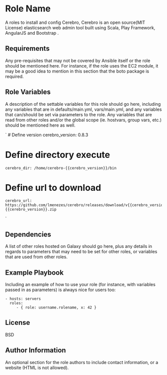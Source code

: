 Role Name
=========

A roles to install and config Cerebro, Cerebro is an open source(MIT License) elasticsearch web admin tool built using Scala, Play Framework, AngularJS and Bootstrap .

Requirements
------------

Any pre-requisites that may not be covered by Ansible itself or the role should be mentioned here. For instance, if the role uses the EC2 module, it may be a good idea to mention in this section that the boto package is required.

Role Variables
--------------

A description of the settable variables for this role should go here, including any variables that are in defaults/main.yml, vars/main.yml, and any variables that can/should be set via parameters to the role. Any variables that are read from other roles and/or the global scope (ie. hostvars, group vars, etc.) should be mentioned here as well.

`  # Define version
    cerebro_version: 0.8.3
  # Define directory execute
    cerebro_dir: /home/cerebro-{{cerebro_version}}/bin
  # Define url to download
    cerebro_url: https://github.com/lmenezes/cerebro/releases/download/v{{cerebro_version}}/cerebro-{{cerebro_version}}.zip
`

Dependencies
------------

A list of other roles hosted on Galaxy should go here, plus any details in regards to parameters that may need to be set for other roles, or variables that are used from other roles.

Example Playbook
----------------

Including an example of how to use your role (for instance, with variables passed in as parameters) is always nice for users too:

    - hosts: servers
      roles:
         - { role: username.rolename, x: 42 }

License
-------

BSD

Author Information
------------------

An optional section for the role authors to include contact information, or a website (HTML is not allowed).
